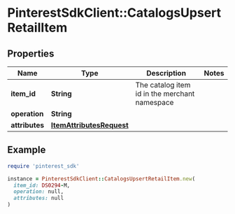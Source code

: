 # PinterestSdkClient::CatalogsUpsertRetailItem

## Properties

| Name | Type | Description | Notes |
| ---- | ---- | ----------- | ----- |
| **item_id** | **String** | The catalog item id in the merchant namespace |  |
| **operation** | **String** |  |  |
| **attributes** | [**ItemAttributesRequest**](ItemAttributesRequest.md) |  |  |

## Example

```ruby
require 'pinterest_sdk'

instance = PinterestSdkClient::CatalogsUpsertRetailItem.new(
  item_id: DS0294-M,
  operation: null,
  attributes: null
)
```

